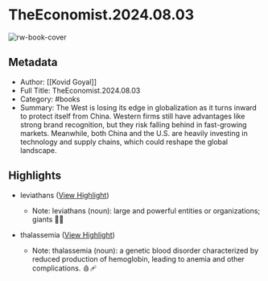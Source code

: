 # TheEconomist.2024.08.03

![rw-book-cover](https://readwise-assets.s3.amazonaws.com/media/reader/parsed_document_assets/201246803/K5KeriULb278XB3TxikGh21qcrY4SfRFOo8r_tHv3cY-cove_ikO8Exy.jpg)

## Metadata
- Author: [[Kovid Goyal]]
- Full Title: TheEconomist.2024.08.03
- Category: #books
- Summary: The West is losing its edge in globalization as it turns inward to protect itself from China. Western firms still have advantages like strong brand recognition, but they risk falling behind in fast-growing markets. Meanwhile, both China and the U.S. are heavily investing in technology and supply chains, which could reshape the global landscape.

## Highlights
- leviathans ([View Highlight](https://read.readwise.io/read/01j4asw6qw21a0t0ve2atahee4))
    - Note: leviathans (noun): large and powerful entities or organizations; giants 🌊🐉

- thalassemia ([View Highlight](https://read.readwise.io/read/01j6g1rgqxetq1qqp6m5qgjk88))
    - Note: thalassemia (noun): a genetic blood disorder characterized by reduced production of hemoglobin, leading to anemia and other complications. 🩸🩹

